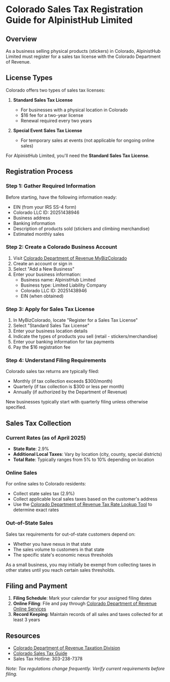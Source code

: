 # Colorado Sales Tax Registration Guide for AlpinistHub Limited

## Overview
As a business selling physical products (stickers) in Colorado, AlpinistHub Limited must register for a sales tax license with the Colorado Department of Revenue.

## License Types
Colorado offers two types of sales tax licenses:

1. **Standard Sales Tax License**
   - For businesses with a physical location in Colorado
   - $16 fee for a two-year license
   - Renewal required every two years

2. **Special Event Sales Tax License**
   - For temporary sales at events (not applicable for ongoing online sales)

For AlpinistHub Limited, you'll need the **Standard Sales Tax License**.

## Registration Process

### Step 1: Gather Required Information
Before starting, have the following information ready:
- EIN (from your IRS SS-4 form)
- Colorado LLC ID: 20251438946
- Business address
- Banking information
- Description of products sold (stickers and climbing merchandise)
- Estimated monthly sales

### Step 2: Create a Colorado Business Account
1. Visit [Colorado Department of Revenue MyBizColorado](https://mybiz.colorado.gov/)
2. Create an account or sign in
3. Select "Add a New Business"
4. Enter your business information:
   - Business name: AlpinistHub Limited
   - Business type: Limited Liability Company
   - Colorado LLC ID: 20251438946
   - EIN (when obtained)

### Step 3: Apply for Sales Tax License
1. In MyBizColorado, locate "Register for a Sales Tax License"
2. Select "Standard Sales Tax License"
3. Enter your business location details
4. Indicate the types of products you sell (retail - stickers/merchandise)
5. Enter your banking information for tax payments
6. Pay the $16 registration fee

### Step 4: Understand Filing Requirements
Colorado sales tax returns are typically filed:
- Monthly (if tax collection exceeds $300/month)
- Quarterly (if tax collection is $300 or less per month)
- Annually (if authorized by the Department of Revenue)

New businesses typically start with quarterly filing unless otherwise specified.

## Sales Tax Collection

### Current Rates (as of April 2025)
- **State Rate**: 2.9%
- **Additional Local Taxes**: Vary by location (city, county, special districts)
- **Total Rate**: Typically ranges from 5% to 10% depending on location

### Online Sales
For online sales to Colorado residents:
- Collect state sales tax (2.9%)
- Collect applicable local sales taxes based on the customer's address
- Use the [Colorado Department of Revenue Tax Rate Lookup Tool](https://tax.colorado.gov/sales-tax-lookup-tool) to determine exact rates

### Out-of-State Sales
Sales tax requirements for out-of-state customers depend on:
- Whether you have nexus in that state
- The sales volume to customers in that state
- The specific state's economic nexus thresholds

As a small business, you may initially be exempt from collecting taxes in other states until you reach certain sales thresholds.

## Filing and Payment

1. **Filing Schedule**: Mark your calendar for your assigned filing dates
2. **Online Filing**: File and pay through [Colorado Department of Revenue Online Services](https://tax.colorado.gov/online-services)
3. **Record Keeping**: Maintain records of all sales and taxes collected for at least 3 years

## Resources
- [Colorado Department of Revenue Taxation Division](https://tax.colorado.gov/)
- [Colorado Sales Tax Guide](https://tax.colorado.gov/sales-tax-guide)
- Sales Tax Hotline: 303-238-7378

*Note: Tax regulations change frequently. Verify current requirements before filing.*
